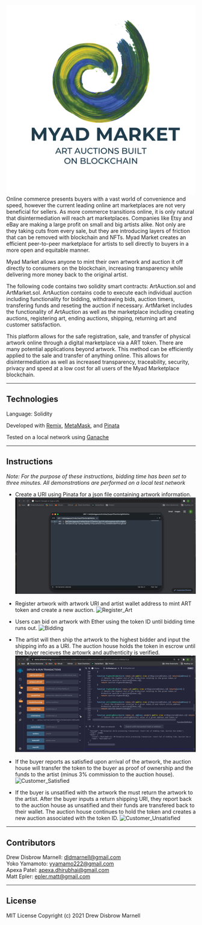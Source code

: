 ![Myad_Market_Logo](Resources/myad_market_logo.png)
Online commerce presents buyers with a vast world of convenience and speed, however the current leading online art marketplaces are not very beneficial for sellers.  As more commerce transitions online, it is only natural that disintermediation will reach art marketplaces. Companies like Etsy and eBay are making a large profit on small and big artists alike.  Not only are they taking cuts from every sale, but they are introducing layers of friction that can be removed with blockchain and NFTs.  Myad Market creates an efficient peer-to-peer marketplace for artists to sell directly to buyers in a more open and equitable manner. 

Myad Market allows anyone to mint their own artwork and auction it off directly to consumers on the blockchain, increasing transparency while delivering more money back to the original artist.  

The following code contains two solidity smart contracts: ArtAuction.sol and ArtMarket.sol. ArtAuction contains code to execute each individual auction including functionality for bidding, withdrawing bids, auction timers, transfering funds and reseting the auction if necessary.  ArtMarket includes the functionality of ArtAuction as well as the marketplace including creating auctions, registering art, ending auctions, shipping, returning art and customer satisfaction.

This platform allows for the safe registration, sale, and transfer of physical artwork online through a digital marketplace via a ART token.  There are many potential applications beyond artwork.  This method can be efficiently applied to the sale and transfer of anything online.  This allows for disintermediation as well as increased transparency, traceability, security, privacy and speed at a low cost for all users of the Myad Marketplace blockchain.

---

## Technologies

Language: Solidity

Developed with [Remix](https://remix.ethereum.org/), [MetaMask](https://metamask.io/), and [Pinata](https://pinata.cloud/)

Tested on a local network using [Ganache](https://www.trufflesuite.com/docs/ganache/overview)

---

## Instructions
*Note: For the purpose of these instructions, bidding time has been set to three minutes. All demonstrations are performed on a local test network*

- Create a URI using Pinata for a json file containing artwork information.
![URI](Resources/uri.gif)

- Register artwork with artwork URI and artist wallet address to mint ART token and create a new auction.
![Register_Art](Resources/register.gif)

- Users can bid on artwork with Ether using the token ID until bidding time runs out.
![Bidding](Resources/bidding.gif)

- The artist will then ship the artwork to the highest bidder and input the shipping info as a URI. The auction house holds the token in escrow until the buyer recieves the artowrk and authenticity is verified.
![Shipping](Resources/shipping.gif)

- If the buyer reports as satisfied upon arrival of the artwork, the auction house will transfer the token to the buyer as proof of ownership and the funds to the artist (minus 3% commission to the auction house).
![Customer_Satisfied](Resources/satisfied.gif)

- If the buyer is unsatified with the artwork the must return the artwork to the artist. After the buyer inputs a return shipping URI, they report back to the auction house as unsatified and their funds are transfered back to their wallet. The auction house continues to hold the token and creates a new auction associated with the token ID.
![Customer_Unsatisfied](Resources/unsatisfied.gif)

---

## Contributors

Drew Disbrow Marnell: dldmarnell@gmail.com <br /> 
Yoko Yamamoto: yyamamo222@gmail.com <br /> 
Apexa Patel: apexa.dhirubhai@gmail.com <br /> 
Matt Epler: epler.matt@gmail.com


---

## License

MIT License
Copyright (c) 2021 Drew Disbrow Marnell
